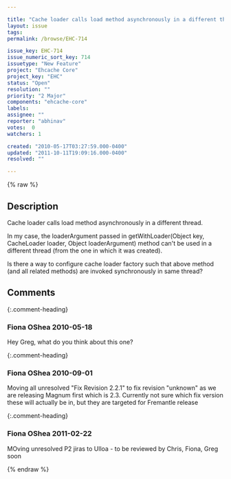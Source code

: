 ```yaml
---

title: "Cache loader calls load method asynchronously in a different thread."
layout: issue
tags: 
permalink: /browse/EHC-714

issue_key: EHC-714
issue_numeric_sort_key: 714
issuetype: "New Feature"
project: "Ehcache Core"
project_key: "EHC"
status: "Open"
resolution: ""
priority: "2 Major"
components: "ehcache-core"
labels: 
assignee: ""
reporter: "abhinav"
votes:  0
watchers: 1

created: "2010-05-17T03:27:59.000-0400"
updated: "2011-10-11T19:09:16.000-0400"
resolved: ""

---
```




{% raw %}



## Description

<div markdown="1" class="description">

Cache loader calls load method asynchronously in a different thread. 

In my case, the loaderArgument passed in getWithLoader(Object key, CacheLoader loader, Object loaderArgument) method can't be used in a different thread (from the one in which it was created). 

Is there a way to configure cache loader factory such that above method (and all related methods) are invoked synchronously in same thread?

</div>

## Comments


{:.comment-heading}
### **Fiona OShea** <span class="date">2010-05-18</span>

<div markdown="1" class="comment">

Hey Greg, what do you think about this one?

</div>


{:.comment-heading}
### **Fiona OShea** <span class="date">2010-09-01</span>

<div markdown="1" class="comment">

Moving all unresolved "Fix Revision 2.2.1" to fix revision "unknown" as we are releasing Magnum first which is 2.3. Currently not sure which fix version these will actually be in, but they are targeted for Fremantle release

</div>


{:.comment-heading}
### **Fiona OShea** <span class="date">2011-02-22</span>

<div markdown="1" class="comment">

MOving unresolved P2 jiras to Ulloa - to be reviewed by Chris, Fiona, Greg soon

</div>



{% endraw %}
